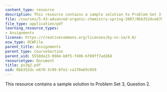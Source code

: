 ```yaml
---
content_type: resource
description: This resource contains a sample solution to Problem Set 3, Question 2.
file: /courses/5-43-advanced-organic-chemistry-spring-2007/0bb352dce6703c998fe2ca1f0a69c059_ps3q2.pdf
file_type: application/pdf
learning_resource_types:
- Assignments
license: https://creativecommons.org/licenses/by-nc-sa/4.0/
ocw_type: OCWFile
parent_title: Assignments
parent_type: CourseSection
parent_uid: 5558de23-9984-b8f5-f496-6f89ff7ad268
resourcetype: Document
title: ps3q2.pdf
uid: 0bb352dc-e670-3c99-8fe2-ca1f0a69c059
---
```

This resource contains a sample solution to Problem Set 3, Question 2.